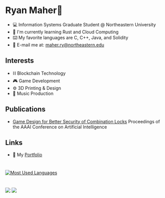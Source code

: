 # Ryan Maher🦎
- 💻 Information Systems Graduate Student @ Northeastern University
- 🌱 I'm currently learning Rust and Cloud Computing
- ⌨️ My favorite languages are C, C++, Java, and Solidity
- 📧 E-mail me at: maher.ry@northeastern.edu

## Interests
- ⛓️ Blockchain Technology
- 🎮 Game Development
- ⚙️ 3D Printing & Design
- 🎹 Music Production

## Publications
- [Game Design for Better Security of Combination Locks](https://doi.org/10.1609/aaai.v36i11.21547) Proceedings of the AAAI Conference on Artificial Intelligence

## Links
- 📓 My [Portfolio](https://www.ryanmaher.dev/)
#
[![Most Used Languages](https://github-readme-stats.vercel.app/api/top-langs/?username=ryan-maher&layout=compact)](https://github.com/ryan-maher/github-readme-stats)
# 
![](https://komarev.com/ghpvc/?username=ryan-maher&style=plastic&color=brightgreen&label=Visitors)
![](https://img.shields.io/coincap/price-usd/bitcoin?color=brightgreen&style=plastic)


<!--
![](https://img.shields.io/github/last-commit/ryan-maher/ryan-maher?style=plastic)
**ryan-maher/ryan-maher** is a ✨ _special_ ✨ repository because its `README.md` (this file) appears on your GitHub profile.

Here are some ideas to get you started:

- 🔭 I’m currently working on ...
- 🌱 I’m currently learning ...
- 👯 I’m looking to collaborate on ...
- 🤔 I’m looking for help with ...
- 💬 Ask me about ...
- 📫 How to reach me: ...
- 😄 Pronouns: ...
- ⚡ Fun fact: ...
-->
